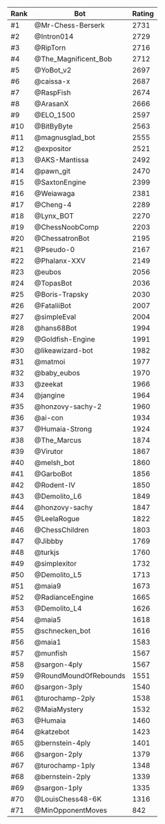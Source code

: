 Rank|Bot|Rating
---|---|---
#1|@Mr-Chess-Berserk|2731
#2|@Intron014|2729
#3|@RipTorn|2716
#4|@The_Magnificent_Bob|2712
#5|@YoBot_v2|2697
#6|@caissa-x|2687
#7|@RaspFish|2674
#8|@ArasanX|2666
#9|@ELO_1500|2597
#10|@BitByByte|2563
#11|@magnusglad_bot|2555
#12|@expositor|2521
#13|@AKS-Mantissa|2492
#14|@pawn_git|2470
#15|@SaxtonEngine|2399
#16|@Weiawaga|2381
#17|@Cheng-4|2289
#18|@Lynx_BOT|2270
#19|@ChessNoobComp|2203
#20|@ChessatronBot|2195
#21|@Pseudo-0|2167
#22|@Phalanx-XXV|2149
#23|@eubos|2056
#24|@TopasBot|2036
#25|@Boris-Trapsky|2030
#26|@FataliiBot|2007
#27|@simpleEval|2004
#28|@hans68Bot|1994
#29|@Goldfish-Engine|1991
#30|@likeawizard-bot|1982
#31|@matmoi|1977
#32|@baby_eubos|1970
#33|@zeekat|1966
#34|@jangine|1964
#35|@honzovy-sachy-2|1960
#36|@ai-con|1934
#37|@Humaia-Strong|1924
#38|@The_Marcus|1874
#39|@Virutor|1867
#40|@melsh_bot|1860
#41|@GarboBot|1856
#42|@Rodent-IV|1850
#43|@Demolito_L6|1849
#44|@honzovy-sachy|1847
#45|@LeelaRogue|1822
#46|@ChessChildren|1803
#47|@Jibbby|1769
#48|@turkjs|1760
#49|@simplexitor|1732
#50|@Demolito_L5|1713
#51|@maia9|1673
#52|@RadianceEngine|1665
#53|@Demolito_L4|1626
#54|@maia5|1618
#55|@schnecken_bot|1616
#56|@maia1|1583
#57|@munfish|1567
#58|@sargon-4ply|1567
#59|@RoundMoundOfRebounds|1551
#60|@sargon-3ply|1540
#61|@turochamp-2ply|1538
#62|@MaiaMystery|1532
#63|@Humaia|1460
#64|@katzebot|1423
#65|@bernstein-4ply|1401
#66|@sargon-2ply|1379
#67|@turochamp-1ply|1348
#68|@bernstein-2ply|1339
#69|@sargon-1ply|1335
#70|@LouisChess48-6K|1316
#71|@MinOpponentMoves|842
